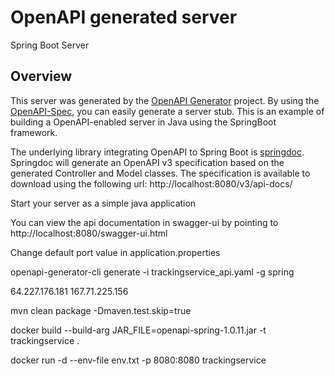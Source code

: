 # OpenAPI generated server

Spring Boot Server

## Overview
This server was generated by the [OpenAPI Generator](https://openapi-generator.tech) project.
By using the [OpenAPI-Spec](https://openapis.org), you can easily generate a server stub.
This is an example of building a OpenAPI-enabled server in Java using the SpringBoot framework.


The underlying library integrating OpenAPI to Spring Boot is [springdoc](https://springdoc.org).
Springdoc will generate an OpenAPI v3 specification based on the generated Controller and Model classes.
The specification is available to download using the following url:
http://localhost:8080/v3/api-docs/

Start your server as a simple java application

You can view the api documentation in swagger-ui by pointing to
http://localhost:8080/swagger-ui.html

Change default port value in application.properties

openapi-generator-cli generate -i trackingservice_api.yaml -g spring


64.227.176.181
167.71.225.156

mvn clean package -Dmaven.test.skip=true

docker build --build-arg JAR_FILE=openapi-spring-1.0.11.jar -t trackingservice .

docker run -d --env-file env.txt -p 8080:8080 trackingservice


